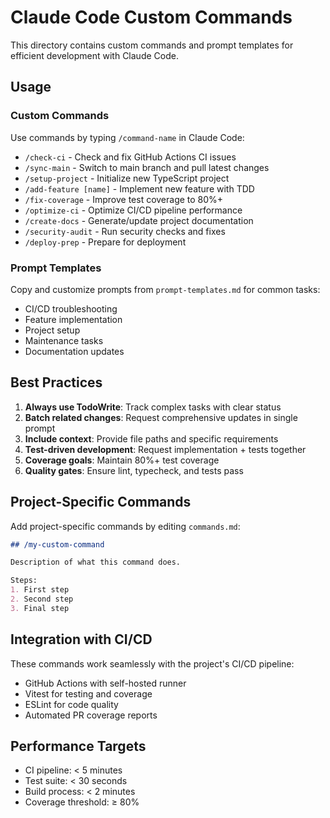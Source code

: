# Claude Code Custom Commands

This directory contains custom commands and prompt templates for efficient development with Claude Code.

## Usage

### Custom Commands
Use commands by typing `/command-name` in Claude Code:

- `/check-ci` - Check and fix GitHub Actions CI issues
- `/sync-main` - Switch to main branch and pull latest changes
- `/setup-project` - Initialize new TypeScript project
- `/add-feature [name]` - Implement new feature with TDD
- `/fix-coverage` - Improve test coverage to 80%+
- `/optimize-ci` - Optimize CI/CD pipeline performance
- `/create-docs` - Generate/update project documentation
- `/security-audit` - Run security checks and fixes
- `/deploy-prep` - Prepare for deployment

### Prompt Templates
Copy and customize prompts from `prompt-templates.md` for common tasks:

- CI/CD troubleshooting
- Feature implementation
- Project setup
- Maintenance tasks
- Documentation updates

## Best Practices

1. **Always use TodoWrite**: Track complex tasks with clear status
2. **Batch related changes**: Request comprehensive updates in single prompt
3. **Include context**: Provide file paths and specific requirements
4. **Test-driven development**: Request implementation + tests together
5. **Coverage goals**: Maintain 80%+ test coverage
6. **Quality gates**: Ensure lint, typecheck, and tests pass

## Project-Specific Commands

Add project-specific commands by editing `commands.md`:

```markdown
## /my-custom-command

Description of what this command does.

Steps:
1. First step
2. Second step
3. Final step
```

## Integration with CI/CD

These commands work seamlessly with the project's CI/CD pipeline:

- GitHub Actions with self-hosted runner
- Vitest for testing and coverage
- ESLint for code quality
- Automated PR coverage reports

## Performance Targets

- CI pipeline: < 5 minutes
- Test suite: < 30 seconds  
- Build process: < 2 minutes
- Coverage threshold: ≥ 80%